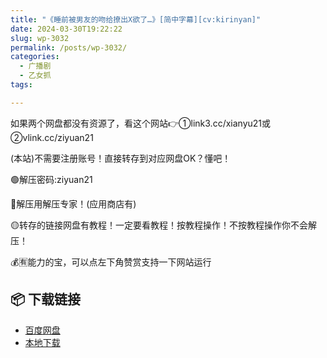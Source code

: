 ```yaml
---
title: "《睡前被男友的吻给撩出X欲了…》[简中字幕][cv:kirinyan]"
date: 2024-03-30T19:22:22
slug: wp-3032
permalink: /posts/wp-3032/
categories:
  - 广播剧
  - 乙女抓
tags:

---
```


如果两个网盘都没有资源了，看这个网站👉①link3.cc/xianyu21或②vlink.cc/ziyuan21

(本站)不需要注册账号！直接转存到对应网盘OK？懂吧！

🟢解压密码:ziyuan21

🔵解压用解压专家！(应用商店有)

🟡转存的链接网盘有教程！一定要看教程！按教程操作！不按教程操作你不会解压！

💰🈶能力的宝，可以点左下角赞赏支持一下网站运行

## 📦 下载链接
- [百度网盘](https://blziyuan21.com/pay-download/3032?key=b1832e02e1&down_id=0)
- [本地下载](https://blziyuan21.com/pay-download/3032?key=b1832e02e1&down_id=1)


